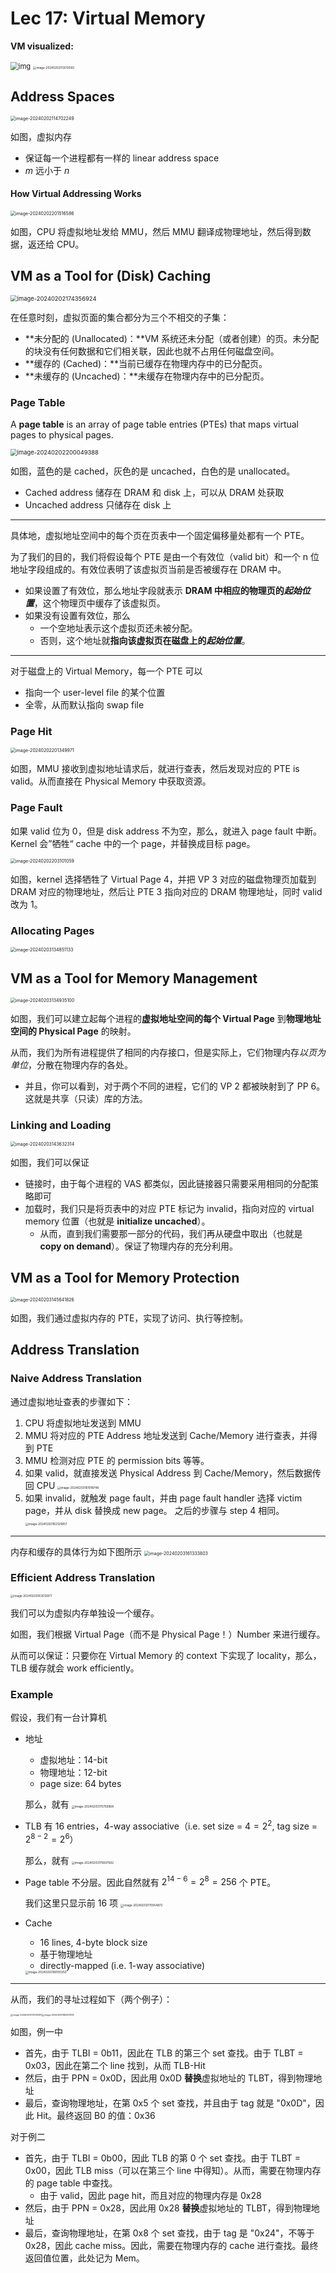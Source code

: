 # Lec 17: Virtual Memory

**VM visualized:**

<img src="https://cdn.jsdelivr.net/gh/mtdickens/mtd-images/img/250px-Virtual_memory.svg.png" alt="img" style="zoom: 80%;" />

<img src="C:/Users/mtdickens/AppData/Roaming/Typora/typora-user-images/image-20240202113013593.png" alt="image-20240202113013593" style="zoom:33%;" />

## Address Spaces

<img src="https://cdn.jsdelivr.net/gh/mtdickens/mtd-images/img/image-20240202114702249.png" alt="image-20240202114702249" style="zoom: 50%;" />

 如图，虚拟内存

- 保证每一个进程都有一样的 linear address space
- $m$ 远小于 $n$

#### How Virtual Addressing Works

<img src="https://cdn.jsdelivr.net/gh/mtdickens/mtd-images/img/202402022015698.png" alt="image-20240202201516586" style="zoom:50%;" />

如图，CPU 将虚拟地址发给 MMU，然后 MMU 翻译成物理地址，然后得到数据，返还给 CPU。

## VM as a Tool for (Disk) Caching

<img src="https://cdn.jsdelivr.net/gh/mtdickens/mtd-images/img/image-20240202174356924.png" alt="image-20240202174356924" style="zoom: 67%;" />

在任意时刻，虚拟页面的集合都分为三个不相交的子集：

- **未分配的 (Unallocated)：**VM 系统还未分配（或者创建）的页。未分配的块没有任何数据和它们相关联，因此也就不占用任何磁盘空间。
- **缓存的 (Cached)：**当前已缓存在物理内存中的已分配页。
- **未缓存的 (Uncached)：**未缓存在物理内存中的已分配页。

### Page Table

A **page table** is an array of page table entries (PTEs) that maps virtual pages to physical pages.

<img src="https://cdn.jsdelivr.net/gh/mtdickens/mtd-images/img/image-20240202200049388.png" alt="image-20240202200049388" style="zoom: 67%;" />

如图，蓝色的是 cached，灰色的是 uncached，白色的是 unallocated。

- Cached address 储存在 DRAM 和 disk 上，可以从 DRAM 处获取
- Uncached address 只储存在 disk 上

---

具体地，虚拟地址空间中的每个页在页表中一个固定偏移量处都有一个 PTE。

为了我们的目的，我们将假设每个 PTE 是由一个有效位（valid bit）和一个 n 位地址字段组成的。有效位表明了该虚拟页当前是否被缓存在 DRAM 中。

- 如果设置了有效位，那么地址字段就表示 **DRAM 中相应的物理页的*起始位置***，这个物理页中缓存了该虚拟页。
- 如果没有设置有效位，那么
  - 一个空地址表示这个虚拟页还未被分配。
  - 否则，这个地址就**指向该虚拟页在磁盘上的*起始位置***。

---

对于磁盘上的 Virtual Memory，每一个 PTE 可以

- 指向一个 user-level file 的某个位置
- 全零，从而默认指向 swap file

### Page Hit

<img src="https://cdn.jsdelivr.net/gh/mtdickens/mtd-images/img/image-20240202201349971.png" alt="image-20240202201349971" style="zoom:50%;" />

如图，MMU 接收到虚拟地址请求后，就进行查表，然后发现对应的 PTE is valid。从而直接在 Physical Memory 中获取资源。

### Page Fault

如果 valid 位为 0，但是 disk address 不为空，那么，就进入 page fault 中断。Kernel 会”牺牲“ cache 中的一个 page，并替换成目标 page。

<img src="https://cdn.jsdelivr.net/gh/mtdickens/mtd-images/img/202402022031722.png" alt="image-20240202203101059" style="zoom:50%;" />

如图，kernel 选择牺牲了 Virtual Page 4，并把 VP 3 对应的磁盘物理页加载到 DRAM 对应的物理地址，然后让 PTE 3 指向对应的 DRAM 物理地址，同时 valid 改为 1。

### Allocating Pages

<img src="https://cdn.jsdelivr.net/gh/mtdickens/mtd-images/img/202402031348399.png" alt="image-20240203134851133" style="zoom:50%;" />

## VM as a Tool for Memory Management

<img src="https://cdn.jsdelivr.net/gh/mtdickens/mtd-images/img/202402031349824.png" alt="image-20240203134935100" style="zoom:50%;" />

如图，我们可以建立起每个进程的**虚拟地址空间的每个 Virtual Page** 到**物理地址空间的 Physical Page** 的映射。

从而，我们为所有进程提供了相同的内存接口，但是实际上，它们物理内存*以页为单位*，分散在物理内存的各处。

- 并且，你可以看到，对于两个不同的进程，它们的 VP 2 都被映射到了 PP 6。这就是共享（只读）库的方法。

### Linking and Loading

<img src="https://cdn.jsdelivr.net/gh/mtdickens/mtd-images/img/202402031436033.png" alt="image-20240203143632314" style="zoom:50%;" />

如图，我们可以保证

- 链接时，由于每个进程的 VAS 都类似，因此链接器只需要采用相同的分配策略即可
- 加载时，我们只是将页表中的对应 PTE 标记为 invalid，指向对应的 virtual memory 位置（也就是 **initialize uncached**）。
  - 从而，直到我们需要那一部分的代码，我们再从硬盘中取出（也就是 **copy on demand**）。保证了物理内存的充分利用。

## VM as a Tool for Memory Protection

<img src="https://cdn.jsdelivr.net/gh/mtdickens/mtd-images/img/202402031456462.png" alt="image-20240203145641826" style="zoom: 50%;" />

如图，我们通过虚拟内存的 PTE，实现了访问、执行等控制。

## Address Translation

### Naive Address Translation

通过虚拟地址查表的步骤如下：

1. CPU 将虚拟地址发送到 MMU
2. MMU 将对应的 PTE Address 地址发送到 Cache/Memory 进行查表，并得到 PTE
3. MMU 检测对应 PTE 的 permission bits 等等。
4. 如果 valid，就直接发送 Physical Address 到 Cache/Memory，然后数据传回 CPU
   <img src="https://cdn.jsdelivr.net/gh/mtdickens/mtd-images/img/202402031619415.png" alt="image-20240203161918748" style="zoom: 33%;" />
5. 如果 invalid，就触发 page fault，并由 page fault handler 选择 victim page，并从 disk 替换成 new page。
   之后的步骤与 step 4 相同。
   <img src="https://cdn.jsdelivr.net/gh/mtdickens/mtd-images/img/202402031621380.png" alt="image-20240203162120857" style="zoom:33%;" />

---

内存和缓存的具体行为如下图所示
<img src="https://cdn.jsdelivr.net/gh/mtdickens/mtd-images/img/202402031613302.png" alt="image-20240203161333803" style="zoom: 50%;" />

### Efficient Address Translation

<img src="https://cdn.jsdelivr.net/gh/mtdickens/mtd-images/img/202402031752790.png" alt="image-20240203163012977" style="zoom: 33%;" />

我们可以为虚拟内存单独设一个缓存。

如图，我们根据 Virtual Page（而不是 Physical Page！）Number 来进行缓存。

从而可以保证：只要你在 Virtual Memory 的 context 下实现了 locality，那么，TLB 缓存就会 work efficiently。

### Example

假设，我们有一台计算机

- 地址

  - 虚拟地址：14-bit
  - 物理地址：12-bit
  - page size: 64 bytes

  那么，就有
  <img src="https://cdn.jsdelivr.net/gh/mtdickens/mtd-images/img/202402031758086.png" alt="image-20240203175759968" style="zoom:33%;" />

- TLB 有 16 entries，4-way associative（i.e. set size = $4 = 2^2$, tag size = $2 ^{8-2} = 2^6$）

  那么，就有
  <img src="https://cdn.jsdelivr.net/gh/mtdickens/mtd-images/img/202402031756592.png" alt="image-20240203175607582" style="zoom:33%;" />

- Page table 不分层。因此自然就有 $2^{14-6} = 2^8 = 256$ 个 PTE。

  我们这里只显示前 16 项
  <img src="https://cdn.jsdelivr.net/gh/mtdickens/mtd-images/img/202402031759460.png" alt="image-20240203175954872" style="zoom:33%;" />

- Cache

  - 16 lines, 4-byte block size
  - 基于物理地址
  - directly-mapped (i.e. 1-way associative)

  <img src="https://cdn.jsdelivr.net/gh/mtdickens/mtd-images/img/202402031801433.png" alt="image-20240203180151250" style="zoom:33%;" />

---

从而，我们的寻址过程如下（两个例子）：

<img src="https://cdn.jsdelivr.net/gh/mtdickens/mtd-images/img/202402202337167.png" alt="image-20240203175512087" style="zoom: 25%;" /><img src="https://cdn.jsdelivr.net/gh/mtdickens/mtd-images/img/202402202337895.png" alt="image-20240203180537955" style="zoom: 25%;" />

如图，例一中

- 首先，由于 TLBI = 0b11，因此在 TLB 的第三个 set 查找。由于 TLBT = 0x03，因此在第二个 line 找到，从而 TLB-Hit
- 然后，由于 PPN = 0x0D，因此用 0x0D **替换**虚拟地址的 TLBT，得到物理地址
- 最后，查询物理地址，在第 0x5 个 set 查找，并且由于 tag 就是 "0x0D"，因此 Hit。最终返回 B0 的值：0x36

对于例二

- 首先，由于 TLBI = 0b00，因此 TLB 的第 0 个 set 查找。由于 TLBT = 0x00，因此 TLB miss（可以在第三个 line 中得知）。从而，需要在物理内存的 page table 中查找。
  - 由于 valid，因此 page hit，而且对应的物理内存是 0x28
- 然后，由于 PPN = 0x28，因此用 0x28 **替换**虚拟地址的 TLBT，得到物理地址
- 最后，查询物理地址，在第 0x8 个 set 查找，由于 tag 是 "0x24"，不等于 0x28，因此 cache miss。因此，需要在物理内存的 cache 进行查找。最终返回值位置，此处记为 Mem。

